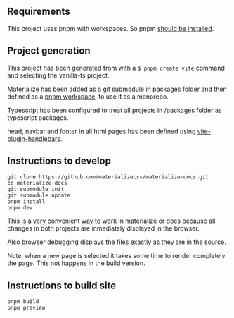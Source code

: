 ## Requirements

This project uses pnpm with workspaces. So pnpm [should be installed](https://pnpm.io/installation).

## Project generation

This project has been generated from with a `$ pnpm create vite` command and selecting the vanilla-ts project.

[Materialize](https://github.com/materializecss/materialize) has been added as a git submodule in packages folder and then defined as a [pnpm workspace](https://pnpm.io/workspaces), to use it as a monorepo.

Typescript has been configured to treat all projects in /packages folder as typescript packages.

head, navbar and footer in all html pages has been defined using [vite-plugin-handlebars](https://github.com/alexlafroscia/vite-plugin-handlebars).

## Instructions to develop

```
git clone https://github.com/materializecss/materialize-docs.git
cd materialize-docs
git submodule init
git submodule update
pnpm install
pnpm dev
```

This is a very convenient way to work in materialize or docs because all changes in both projects are inmediately displayed in the browser.

Also browser debugging displays the files exactly as they are in the source.

Note: when a new page is selected it takes some time to render completely the page. This not happens in the build version.

## Instructions to build site

```
pnpm build
pnpm preview
```
